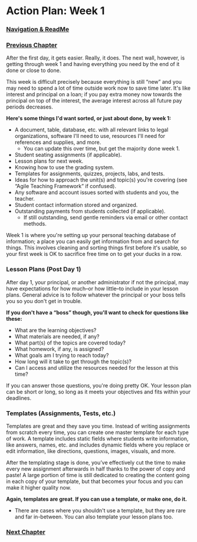 # Action Plan: Week 1

### [Navigation & ReadMe](README.md)

### [Previous Chapter](Z022_Action_Plan_Day_1.md)

After the first day, it gets easier. Really, it does. The next wall, however, is getting through week 1 and having everything you need by the end of it done or close to done. 

This week is difficult precisely because everything is still “new” and you may need to spend a lot of time outside work now to save time later. It's like interest and principal on a loan; if you pay extra money now towards the principal on top of the interest, the average interest across all future pay periods decreases.

**Here's some things I'd want sorted, or just about done, by week 1:**

- A document, table, database, etc. with all relevant links to legal organizations, software I'll need to use, resources I'll need for references and supplies, and more.
  - You can update this over time, but get the majority done week 1.
- Student seating assignments (if applicable).
- Lesson plans for next week.
- Knowing how to use the grading system.
- Templates for assignments, quizzes, projects, labs, and tests.
- Ideas for how to approach the unit(s) and topic(s) you're covering (see “Agile Teaching Framework” if confused).
- Any software and account issues sorted with students and you, the teacher.
- Student contact information stored and organized.
- Outstanding payments from students collected (if applicable).
  - If still outstanding, send gentle reminders via email or other contact methods.

Week 1 is where you're setting up your personal teaching database of information; a place you can easily get information from and search for things. This involves cleaning and sorting things first before it's usable, so your first week is OK to sacrifice free time on to get your ducks in a row.

### Lesson Plans (Post Day 1)

After day 1, your principal, or another administrator if not the principal, may have expectations for how much–or how little–to include in your lesson plans. General advice is to follow whatever the principal or your boss tells you so you don't get in trouble. 

**If you don't have a “boss” though, you'll want to check for questions like these:**

- What are the learning objectives?
- What materials are needed, if any?
- What part(s) of the topics are covered today?
- What homework, if any, is assigned?
- What goals am I trying to reach today?
- How long will it take to get through the topic(s)?
- Can I access and utilize the resources needed for the lesson at this time?

If you can answer those questions, you're doing pretty OK. Your lesson plan can be short or long, so long as it meets your objectives and fits within your deadlines.

### Templates (Assignments, Tests, etc.)

Templates are great and they save you time. Instead of writing assignments from scratch every time, you can create one master template for each type of work. A template includes static fields where students write information, like answers, names, etc. and includes dynamic fields where you replace or edit information, like directions, questions, images, visuals, and more.

After the templating stage is done, you’ve effectively cut the time to make every new assignment afterwards in half thanks to the power of copy and paste! A large portion of time is still dedicated to creating the content going in each copy of your template, but that becomes your focus and you can make it higher quality now.

**Again, templates are great. If you can use a template, or make one, do it.** 
- There are cases where you shouldn't use a template, but they are rare and far in-between. You can also template your lesson plans too.

### [Next Chapter](Z024_Action_Plan_Month_1.md)